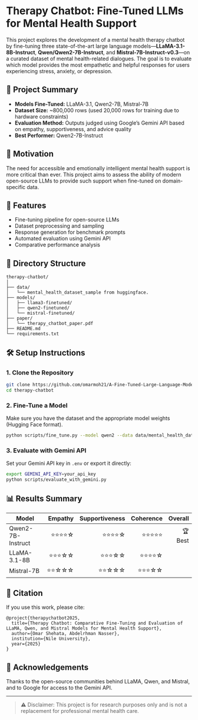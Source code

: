 # Therapy Chatbot: Fine-Tuned LLMs for Mental Health Support

This project explores the development of a mental health therapy chatbot by fine-tuning three state-of-the-art large language models—**LLaMA-3.1-8B-Instruct**, **Qwen/Qwen2-7B-Instruct**, and **Mistral-7B-Instruct-v0.3**—on a curated dataset of mental health-related dialogues. The goal is to evaluate which model provides the most empathetic and helpful responses for users experiencing stress, anxiety, or depression.

## 📌 Project Summary

- **Models Fine-Tuned:** LLaMA-3.1, Qwen2-7B, Mistral-7B
- **Dataset Size:** ~800,000 rows (used 20,000 rows for training due to hardware constraints)
- **Evaluation Method:** Outputs judged using Google’s Gemini API based on empathy, supportiveness, and advice quality
- **Best Performer:** Qwen2-7B-Instruct

## 🧠 Motivation

The need for accessible and emotionally intelligent mental health support is more critical than ever. This project aims to assess the ability of modern open-source LLMs to provide such support when fine-tuned on domain-specific data.

## 🚀 Features

- Fine-tuning pipeline for open-source LLMs
- Dataset preprocessing and sampling
- Response generation for benchmark prompts
- Automated evaluation using Gemini API
- Comparative performance analysis

## 📂 Directory Structure

```
therapy-chatbot/
│
├── data/
│   └── mental_health_dataset_sample from huggingface.
├── models/
│   ├── llama3-finetuned/
│   ├── qwen2-finetuned/
│   └── mistral-finetuned/
├── paper/
│   └── therapy_chatbot_paper.pdf
├── README.md
└── requirements.txt
```

## 🛠️ Setup Instructions

### 1. Clone the Repository

```bash
git clone https://github.com/omarmoh21/A-Fine-Tuned-Large-Language-Model-for-Empathetic-Mental-Health-Chabot/tree/main
cd therapy-chatbot
```


### 2. Fine-Tune a Model

Make sure you have the dataset and the appropriate model weights (Hugging Face format).

```bash
python scripts/fine_tune.py --model qwen2 --data data/mental_health_dataset_sample.csv
```


### 3. Evaluate with Gemini API

Set your Gemini API key in `.env` or export it directly:

```bash
export GEMINI_API_KEY=your_api_key
python scripts/evaluate_with_gemini.py
```

## 📊 Results Summary

| Model              | Empathy | Supportiveness | Coherence | Overall |
|-------------------|--------:|----------------:|----------:|--------:|
| Qwen2-7B-Instruct | ⭐⭐⭐⭐☆  | ⭐⭐⭐⭐☆          | ⭐⭐⭐⭐⭐    | 🏆 Best |
| LLaMA-3.1-8B      | ⭐⭐⭐☆☆  | ⭐⭐⭐☆☆          | ⭐⭐⭐⭐☆    |        |
| Mistral-7B        | ⭐⭐☆☆☆  | ⭐⭐☆☆☆          | ⭐⭐⭐☆☆    |        |

## 📘 Citation

If you use this work, please cite:

```
@project{therapychatbot2025,
  title={Therapy Chatbot: Comparative Fine-Tuning and Evaluation of LLaMA, Qwen, and Mistral Models for Mental Health Support},
  author={Omar Shehata, Abdelrhman Nasser},
  institution={Nile University},
  year={2025}
}
```

## 🙏 Acknowledgements

Thanks to the open-source communities behind LLaMA, Qwen, and Mistral, and to Google for access to the Gemini API.

---

> ⚠️ Disclaimer: This project is for research purposes only and is not a replacement for professional mental health care.
